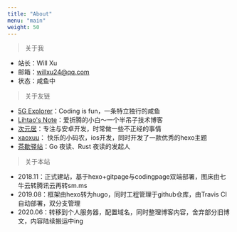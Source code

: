 ```yaml
---
title: "About"
menu: "main"
weight: 50
---
```




> 关于我

- 站长：Will Xu
- 邮箱：willxu24@qq.com
- 状态：咸鱼中

> 关于友链

- [5G Explorer](https://dragon-liu.github.io/)：Coding is fun，一条特立独行的咸鱼
- [Lihtao's Note](https://lihtao.com/)：爱折腾的小白～一个半吊子技术博客
- [次元居](https://ymkiux.github.io/)：专注与安卓开发，时常做一些不正经的事情
- [xaoxuu](https://xaoxuu.com/)： 快乐的小码农，ios开发，同时开发了一款优秀的hexo主题
- [茶歇驿站](https://maiyang.me/)：Go 夜读、Rust 夜读的发起人

> 关于本站

- 2018.11：正式建站，基于hexo+gitpage与codingpage双端部署，图床由七牛云转腾讯云再转sm.ms
- 2019.08：框架由hexo转为hugo，同时工程管理于github仓库，由Travis CI自动部署，双分支管理
- 2020.06：转移到个人服务器，配置域名，同时整理博客内容，舍弃部分旧博文，内容陆续搬运中ing